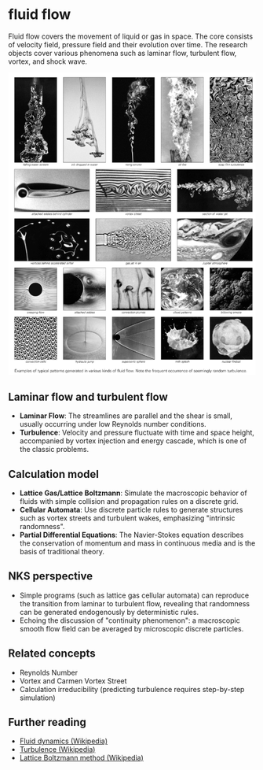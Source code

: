 # fluid flow

Fluid flow covers the movement of liquid or gas in space. The core consists of velocity field, pressure field and their evolution over time. The research objects cover various phenomena such as laminar flow, turbulent flow, vortex, and shock wave.

![alt text](../../images/fluid-flow/image.png)

## Laminar flow and turbulent flow
- **Laminar Flow**: The streamlines are parallel and the shear is small, usually occurring under low Reynolds number conditions.
- **Turbulence**: Velocity and pressure fluctuate with time and space height, accompanied by vortex injection and energy cascade, which is one of the classic problems.

## Calculation model
- **Lattice Gas/Lattice Boltzmann**: Simulate the macroscopic behavior of fluids with simple collision and propagation rules on a discrete grid.
- **Cellular Automata**: Use discrete particle rules to generate structures such as vortex streets and turbulent wakes, emphasizing "intrinsic randomness".
- **Partial Differential Equations**: The Navier-Stokes equation describes the conservation of momentum and mass in continuous media and is the basis of traditional theory.

## NKS perspective
- Simple programs (such as lattice gas cellular automata) can reproduce the transition from laminar to turbulent flow, revealing that randomness can be generated endogenously by deterministic rules.
- Echoing the discussion of "continuity phenomenon": a macroscopic smooth flow field can be averaged by microscopic discrete particles.

## Related concepts
- Reynolds Number
- Vortex and Carmen Vortex Street
- Calculation irreducibility (predicting turbulence requires step-by-step simulation)

## Further reading
- [Fluid dynamics (Wikipedia)](https://en.wikipedia.org/wiki/Fluid_dynamics)
- [Turbulence (Wikipedia)](https://en.wikipedia.org/wiki/Turbulence)
- [Lattice Boltzmann method (Wikipedia)](https://en.wikipedia.org/wiki/Lattice_Boltzmann_methods)